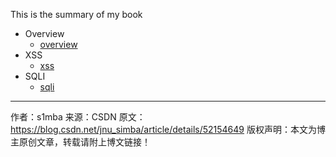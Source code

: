 This is the summary of my book
* Overview
    * [overview](Overview/overview.md)
* XSS
    * [xss](XSS/xss.md)
* SQLI
    * [sqli](SQLI/SQLI.md)
--------------------- 
作者：s1mba 
来源：CSDN 
原文：https://blog.csdn.net/jnu_simba/article/details/52154649 
版权声明：本文为博主原创文章，转载请附上博文链接！
